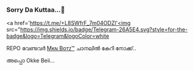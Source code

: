 ### Sorry Da Kuttaa...🙂












<p align="left">

<a href='https://t.me/+L8SWfrF_7m04ODZl'<img src="https://img.shields.io/badge/Telegram-26A5E4.svg?style=for-the-badge&logo=Telegram&logoColor=white

</p>








REPO വേണ്ടവർ <a href='https://t.me/mkn_bots_updates'>Mᴋɴ Bᴏᴛᴢ™️</a> ചാനലിൽ കേറി നോക്ക്..

അപ്പൊ Okke Beii...
